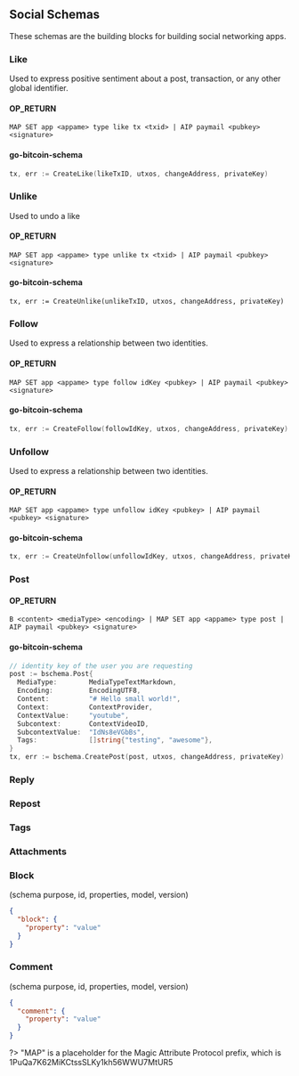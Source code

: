 ## Social Schemas

These schemas are the building blocks for building social networking apps.

### Like

Used to express positive sentiment about a post, transaction, or any other global identifier.

#### OP_RETURN

```
MAP SET app <appame> type like tx <txid> | AIP paymail <pubkey> <signature>
```

#### go-bitcoin-schema

```go
tx, err := CreateLike(likeTxID, utxos, changeAddress, privateKey)
```

### Unlike

Used to undo a like

#### OP_RETURN

```
MAP SET app <appame> type unlike tx <txid> | AIP paymail <pubkey> <signature>
```

#### go-bitcoin-schema

```
tx, err := CreateUnlike(unlikeTxID, utxos, changeAddress, privateKey)
```

### Follow

Used to express a relationship between two identities.

#### OP_RETURN

```
MAP SET app <appame> type follow idKey <pubkey> | AIP paymail <pubkey> <signature>
```

#### go-bitcoin-schema

```go
tx, err := CreateFollow(followIdKey, utxos, changeAddress, privateKey)

```

### Unfollow

Used to express a relationship between two identities.

#### OP_RETURN

```
MAP SET app <appame> type unfollow idKey <pubkey> | AIP paymail <pubkey> <signature>
```

#### go-bitcoin-schema

```go
tx, err := CreateUnfollow(unfollowIdKey, utxos, changeAddress, privateKey)

```

### Post

#### OP_RETURN

```
B <content> <mediaType> <encoding> | MAP SET app <appame> type post | AIP paymail <pubkey> <signature>
```

#### go-bitcoin-schema

```go
// identity key of the user you are requesting
post := bschema.Post{
  MediaType:        MediaTypeTextMarkdown,
  Encoding:         EncodingUTF8,
  Content:          "# Hello small world!",
  Context:          ContextProvider,
  ContextValue:     "youtube",
  Subcontext:       ContextVideoID,
  SubcontextValue:  "IdNs8eVGbBs",
  Tags:             []string{"testing", "awesome"},
}
tx, err := bschema.CreatePost(post, utxos, changeAddress, privateKey)
```

### Reply

### Repost

### Tags

### Attachments

### Block

(schema purpose, id, properties, model, version)

```json
{
  "block": {
    "property": "value"
  }
}
```

### Comment

(schema purpose, id, properties, model, version)

```json
{
  "comment": {
    "property": "value"
  }
}
```

?> "MAP" is a placeholder for the Magic Attribute Protocol prefix, which is 1PuQa7K62MiKCtssSLKy1kh56WWU7MtUR5
